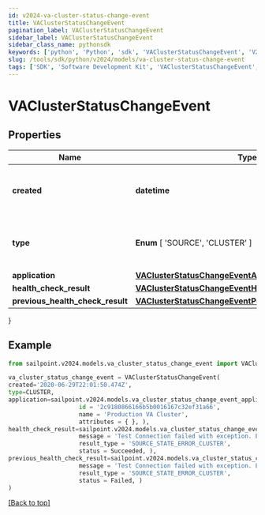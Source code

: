 ```yaml
---
id: v2024-va-cluster-status-change-event
title: VAClusterStatusChangeEvent
pagination_label: VAClusterStatusChangeEvent
sidebar_label: VAClusterStatusChangeEvent
sidebar_class_name: pythonsdk
keywords: ['python', 'Python', 'sdk', 'VAClusterStatusChangeEvent', 'V2024VAClusterStatusChangeEvent'] 
slug: /tools/sdk/python/v2024/models/va-cluster-status-change-event
tags: ['SDK', 'Software Development Kit', 'VAClusterStatusChangeEvent', 'V2024VAClusterStatusChangeEvent']
---
```


# VAClusterStatusChangeEvent


## Properties

Name | Type | Description | Notes
------------ | ------------- | ------------- | -------------
**created** | **datetime** | The date and time the status change occurred. | [required]
**type** |  **Enum** [  'SOURCE',    'CLUSTER' ] | The type of the object that initiated this event. | [required]
**application** | [**VAClusterStatusChangeEventApplication**](va-cluster-status-change-event-application) |  | [required]
**health_check_result** | [**VAClusterStatusChangeEventHealthCheckResult**](va-cluster-status-change-event-health-check-result) |  | [required]
**previous_health_check_result** | [**VAClusterStatusChangeEventPreviousHealthCheckResult**](va-cluster-status-change-event-previous-health-check-result) |  | [required]
}

## Example

```python
from sailpoint.v2024.models.va_cluster_status_change_event import VAClusterStatusChangeEvent

va_cluster_status_change_event = VAClusterStatusChangeEvent(
created='2020-06-29T22:01:50.474Z',
type=CLUSTER,
application=sailpoint.v2024.models.va_cluster_status_change_event_application.VAClusterStatusChangeEvent_application(
                    id = '2c9180866166b5b0016167c32ef31a66', 
                    name = 'Production VA Cluster', 
                    attributes = { }, ),
health_check_result=sailpoint.v2024.models.va_cluster_status_change_event_health_check_result.VAClusterStatusChangeEvent_healthCheckResult(
                    message = 'Test Connection failed with exception. Error message - java.lang Exception', 
                    result_type = 'SOURCE_STATE_ERROR_CLUSTER', 
                    status = Succeeded, ),
previous_health_check_result=sailpoint.v2024.models.va_cluster_status_change_event_previous_health_check_result.VAClusterStatusChangeEvent_previousHealthCheckResult(
                    message = 'Test Connection failed with exception. Error message - java.lang Exception', 
                    result_type = 'SOURCE_STATE_ERROR_CLUSTER', 
                    status = Failed, )
)

```
[[Back to top]](#) 

